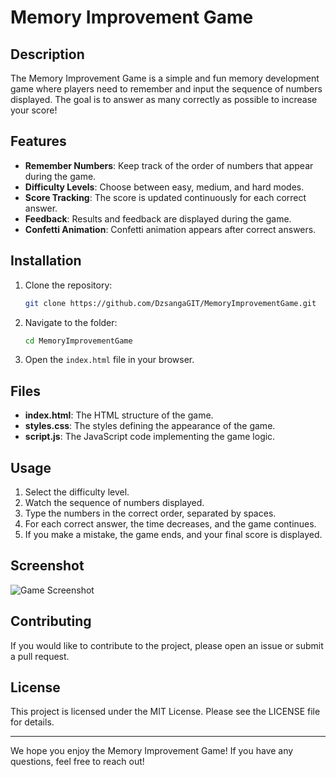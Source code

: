 # Memory Improvement Game

## Description
The Memory Improvement Game is a simple and fun memory development game where players need to remember and input the sequence of numbers displayed. The goal is to answer as many correctly as possible to increase your score!

## Features
- **Remember Numbers**: Keep track of the order of numbers that appear during the game.
- **Difficulty Levels**: Choose between easy, medium, and hard modes.
- **Score Tracking**: The score is updated continuously for each correct answer.
- **Feedback**: Results and feedback are displayed during the game.
- **Confetti Animation**: Confetti animation appears after correct answers.

## Installation
1. Clone the repository:
   ```bash
   git clone https://github.com/DzsangaGIT/MemoryImprovementGame.git
   ```
2. Navigate to the folder:
   ```bash
   cd MemoryImprovementGame
   ```
3. Open the `index.html` file in your browser.

## Files
- **index.html**: The HTML structure of the game.
- **styles.css**: The styles defining the appearance of the game.
- **script.js**: The JavaScript code implementing the game logic.

## Usage
1. Select the difficulty level.
2. Watch the sequence of numbers displayed.
3. Type the numbers in the correct order, separated by spaces.
4. For each correct answer, the time decreases, and the game continues.
5. If you make a mistake, the game ends, and your final score is displayed.

## Screenshot
![Game Screenshot](![image](https://github.com/user-attachments/assets/7d5d64a1-8814-49f4-b372-f4b5c455c0e5)
)

## Contributing
If you would like to contribute to the project, please open an issue or submit a pull request.

## License
This project is licensed under the MIT License. Please see the LICENSE file for details.

---

We hope you enjoy the Memory Improvement Game! If you have any questions, feel free to reach out!
